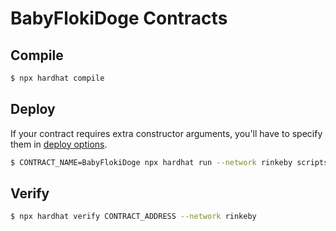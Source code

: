 # BabyFlokiDoge Contracts

## Compile

```sh
$ npx hardhat compile
```

## Deploy

If your contract requires extra constructor arguments, you'll have to specify them in [deploy options](https://hardhat.org/plugins/hardhat-deploy.html#deployments-deploy-name-options).

```sh
$ CONTRACT_NAME=BabyFlokiDoge npx hardhat run --network rinkeby scripts/deploy.js
```

## Verify

```sh
$ npx hardhat verify CONTRACT_ADDRESS --network rinkeby
```
